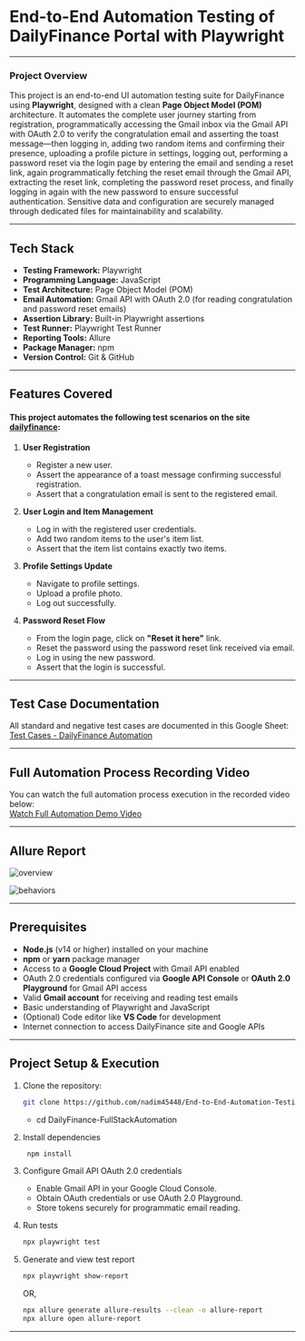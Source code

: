 # End-to-End Automation Testing of DailyFinance Portal with Playwright

---
### Project Overview    
This project is an end-to-end UI automation testing suite for DailyFinance using **Playwright**, designed with a clean **Page Object Model (POM)** architecture. It automates the complete user journey starting from registration, programmatically accessing the Gmail inbox via the Gmail API with OAuth 2.0 to verify the congratulation email and asserting the toast message—then logging in, adding two random items and confirming their presence, uploading a profile picture in settings, logging out, performing a password reset via the login page by entering the email and sending a reset link, again programmatically fetching the reset email through the Gmail API, extracting the reset link, completing the password reset process, and finally logging in again with the new password to ensure successful authentication. Sensitive data and configuration are securely managed through dedicated files for maintainability and scalability.

---

## Tech Stack

- **Testing Framework:** Playwright  
- **Programming Language:** JavaScript   
- **Test Architecture:** Page Object Model (POM)  
- **Email Automation:** Gmail API with OAuth 2.0 (for reading congratulation and password reset emails)   
- **Assertion Library:** Built-in Playwright assertions
- **Test Runner:** Playwright Test Runner
- **Reporting Tools:** Allure
- **Package Manager:** npm
- **Version Control:** Git & GitHub

--- 

## Features Covered

#### This project automates the following test scenarios on the site [dailyfinance](https://dailyfinance.roadtocareer.net/):

1. **User Registration**  
   - Register a new user.  
   - Assert the appearance of a toast message confirming successful registration.  
   - Assert that a congratulation email is sent to the registered email.

2. **User Login and Item Management**  
   - Log in with the registered user credentials.  
   - Add two random items to the user's item list.  
   - Assert that the item list contains exactly two items.

3. **Profile Settings Update**  
   - Navigate to profile settings.  
   - Upload a profile photo.  
   - Log out successfully.

4. **Password Reset Flow**  
   - From the login page, click on **"Reset it here"** link.  
   - Reset the password using the password reset link received via email.  
   - Log in using the new password.  
   - Assert that the login is successful.

---

##  Test Case Documentation

 All standard and negative test cases are documented in this Google Sheet:  
   [Test Cases - DailyFinance Automation](https://docs.google.com/spreadsheets/d/1g-dvxlzvEiuoShk6_Bihj5EO7ZRY_haCnpip77R4APA/edit?usp=sharing)
   
---

## Full Automation Process Recording Video
You can watch the full automation process execution in the recorded video below:  
[Watch Full Automation Demo Video](https://drive.google.com/file/d/1akHqu7fT7wb0eiw6HhDwPY6wRPhppziE/view?usp=sharing)

---

## Allure Report 
![overview](https://github.com/user-attachments/assets/32438eac-288f-47f6-a820-136725b33159)

![behaviors](https://github.com/user-attachments/assets/b9bc2ad0-e082-4026-b5cb-6f4f6c492c09)

---

## Prerequisites

- **Node.js** (v14 or higher) installed on your machine  
- **npm** or **yarn** package manager  
- Access to a **Google Cloud Project** with Gmail API enabled  
- OAuth 2.0 credentials configured via **Google API Console** or **OAuth 2.0 Playground** for Gmail API access  
- Valid **Gmail account** for receiving and reading test emails  
- Basic understanding of Playwright and JavaScript  
- (Optional) Code editor like **VS Code** for development  
- Internet connection to access DailyFinance site and Google APIs

---

##  Project Setup & Execution
1. Clone the repository:
   ```bash
   git clone https://github.com/nadim45448/End-to-End-Automation-Testing-of-DailyFinance-Portal-with-Playwright.git

   ```
    - cd DailyFinance-FullStackAutomation

2. Install dependencies
     ```bash
      npm install
     ```
3. Configure Gmail API OAuth 2.0 credentials 
    - Enable Gmail API in your Google Cloud Console.
    - Obtain OAuth credentials or use OAuth 2.0 Playground.
    - Store tokens securely for programmatic email reading.
4. Run tests
   ```bash
   npx playwright test

   ```
5. Generate and view test report
    ```bash
   npx playwright show-report
   ```
    OR,
    ```bash
   npx allure generate allure-results --clean -o allure-report
   npx allure open allure-report
   ```

---

   
   

